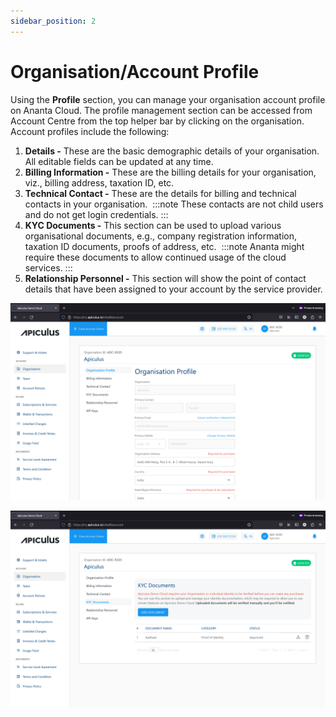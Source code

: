 ```yaml
---
sidebar_position: 2
---
```

# Organisation/Account Profile

Using the **Profile** section, you can manage your organisation account profile on Ananta Cloud. The profile management section can be accessed from Account Centre from the top helper bar by clicking on the organisation. Account profiles include the following:

1. **Details -** These are the basic demographic details of your organisation. All editable fields can be updated at any time.
2. **Billing Information -** These are the billing details for your organisation, viz., billing address, taxation ID, etc.
3. **Technical Contact -** These are the details for billing and technical contacts in your organisation. 
	:::note 
	These contacts are not child users and do not get login credentials.
	:::
4. **KYC Documents -** This section can be used to upload various organisational documents, e.g., company registration information, taxation ID documents, proofs of address, etc. 
	:::note 
	Ananta might require these documents to allow continued usage of the cloud services.
	:::
5. **Relationship Personnel -** This section will show the point of contact details that have been assigned to your account by the service provider.

![Account Profile](img/AccountProfile1.png)


![Account Profile](img/AccountProfile2.png)

